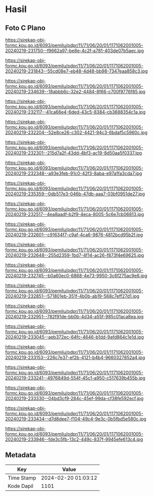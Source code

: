 # Hasil

## Foto C Plano

https://sirekap-obj-formc.kpu.go.id/6093/pemilu/pdpr/11/71/06/20/01/1171062001005-20240219-231750--f9662a97-be8e-4c2f-a781-403de07b5aec.jpg

https://sirekap-obj-formc.kpu.go.id/6093/pemilu/pdpr/11/71/06/20/01/1171062001005-20240219-231843--55cd08e7-eb48-4d48-bb98-7347eaa858c3.jpg

https://sirekap-obj-formc.kpu.go.id/6093/pemilu/pdpr/11/71/06/20/01/1171062001005-20240219-234639--18abbb6c-32e2-4484-8f66-c700f9776f85.jpg

https://sirekap-obj-formc.kpu.go.id/6093/pemilu/pdpr/11/71/06/20/01/1171062001005-20240219-232117--41ca66e4-6ded-43c5-8384-cb3688354c1a.jpg

https://sirekap-obj-formc.kpu.go.id/6093/pemilu/pdpr/11/71/06/20/01/1171062001005-20240219-232204--52e8ce26-c302-4421-94c3-6bdaf5c5960c.jpg

https://sirekap-obj-formc.kpu.go.id/6093/pemilu/pdpr/11/71/06/20/01/1171062001005-20240219-232301--215d7a2f-43dd-4bf3-ac19-8d50aa5f0337.jpg

https://sirekap-obj-formc.kpu.go.id/6093/pemilu/pdpr/11/71/06/20/01/1171062001005-20240219-232348--a93e3feb-91c0-42f3-8aba-e97a1fa3cda7.jpg

https://sirekap-obj-formc.kpu.go.id/6093/pemilu/pdpr/11/71/06/20/01/1171062001005-20240219-235359--0db517e3-046b-47db-aaa7-03bf0951de27.jpg

https://sirekap-obj-formc.kpu.go.id/6093/pemilu/pdpr/11/71/06/20/01/1171062001005-20240219-232517--4ea8aadf-b2f9-4eca-8005-5c6e7cb06813.jpg

https://sirekap-obj-formc.kpu.go.id/6093/pemilu/pdpr/11/71/06/20/01/1171062001005-20240219-232601--c91634f7-c9af-4ca6-9876-4812bcd95b2f.jpg

https://sirekap-obj-formc.kpu.go.id/6093/pemilu/pdpr/11/71/06/20/01/1171062001005-20240219-232648--255d2359-1bd7-4f14-ac26-f873f4e69625.jpg

https://sirekap-obj-formc.kpu.go.id/6093/pemilu/pdpr/11/71/06/20/01/1171062001005-20240219-232745--b0a60ec0-6868-4e73-9950-3c6f275ac9e6.jpg

https://sirekap-obj-formc.kpu.go.id/6093/pemilu/pdpr/11/71/06/20/01/1171062001005-20240219-232851--571801eb-351f-4b0b-ab19-568c7eff27d1.jpg

https://sirekap-obj-formc.kpu.go.id/6093/pemilu/pdpr/11/71/06/20/01/1171062001005-20240219-232951--782f91de-bb0b-4d34-a55f-985c01aca8ea.jpg

https://sirekap-obj-formc.kpu.go.id/6093/pemilu/pdpr/11/71/06/20/01/1171062001005-20240219-233045--aeb372ec-64fc-4646-b1dd-9afd864c1e1d.jpg

https://sirekap-obj-formc.kpu.go.id/6093/pemilu/pdpr/11/71/06/20/01/1171062001005-20240219-233153--226c7e37-ef2b-4121-b4b4-9660327852a4.jpg

https://sirekap-obj-formc.kpu.go.id/6093/pemilu/pdpr/11/71/06/20/01/1171062001005-20240219-233241--4976849d-554f-45c1-a950-c517639b455b.jpg

https://sirekap-obj-formc.kpu.go.id/6093/pemilu/pdpr/11/71/06/20/01/1171062001005-20240219-233330--04bd3cf9-284c-45ef-99da-cf38fe592ecf.jpg

https://sirekap-obj-formc.kpu.go.id/6093/pemilu/pdpr/11/71/06/20/01/1171062001005-20240219-233434--d7d8dee7-f104-49c4-9e3c-0b5fbd5e580c.jpg

https://sirekap-obj-formc.kpu.go.id/6093/pemilu/pdpr/11/71/06/20/01/1171062001005-20240219-233946--fde3c5fb-13c2-449c-837f-9945efe613c4.jpg


## Metadata

| Key        | Value               |
| ---------- | ------------------- |
| Time Stamp | 2024-02-20 01:03:12 |
| Kode Dapil | 1101                |




